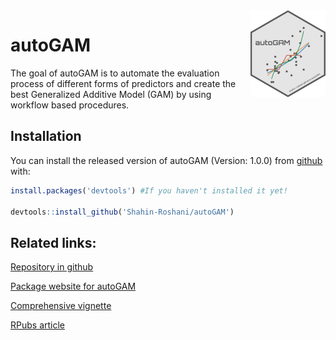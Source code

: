 
<img src='man/figures/logo.png' align="right" height="139" />

# autoGAM

<!-- badges: start -->
<!-- badges: end -->

The goal of autoGAM is to automate the evaluation process of different
forms of predictors and create the best Generalized Additive Model (GAM)
by using workflow based procedures.

## Installation

You can install the released version of autoGAM (Version: 1.0.0) from
[github](https://github.com/) with:

``` r
install.packages('devtools') #If you haven't installed it yet!

devtools::install_github('Shahin-Roshani/autoGAM')
```

## Related links:

[Repository in github](https://github.com/Shahin-Roshani/autoGAM)

[Package website for autoGAM](https://shahin-roshani.github.io/autoGAM/)

[Comprehensive
vignette](https://shahin-roshani.github.io/autoGAM/articles/autoGAM.html)

[RPubs article](https://rpubs.com/ShahinRoshani/autoGAM)
